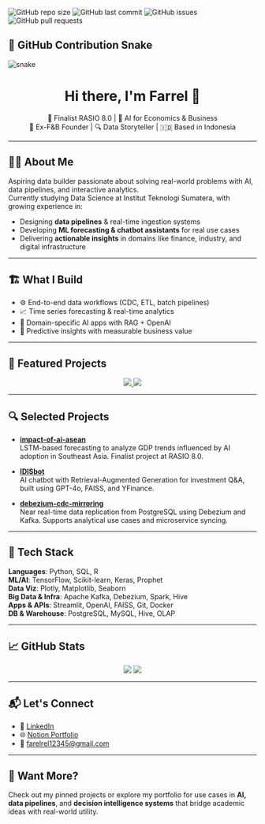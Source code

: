 ![GitHub repo size](https://img.shields.io/github/repo-size/Julio-analyst/debezium-cdc-mirroring)
![GitHub last commit](https://img.shields.io/github/last-commit/Julio-analyst/debezium-cdc-mirroring)
![GitHub issues](https://img.shields.io/github/issues/Julio-analyst/debezium-cdc-mirroring)
![GitHub pull requests](https://img.shields.io/github/issues-pr/Julio-analyst/debezium-cdc-mirroring)

## 🐍 GitHub Contribution Snake

![snake](https://github.com/Julio-analyst/Julio-analyst/blob/output/github-contribution-grid-snake.svg)

<h1 align="center">Hi there, I'm Farrel 👋</h1>

<p align="center">
🎯 Finalist RASIO 8.0 | 🧠 AI for Economics & Business <br>
💼 Ex-F&B Founder | 🔍 Data Storyteller | 🇮🇩 Based in Indonesia
</p>

---

## 👨‍💼 About Me

Aspiring data builder passionate about solving real-world problems with AI, data pipelines, and interactive analytics.  
Currently studying Data Science at Institut Teknologi Sumatera, with growing experience in:

- Designing **data pipelines** & real-time ingestion systems
- Developing **ML forecasting & chatbot assistants** for real use cases
- Delivering **actionable insights** in domains like finance, industry, and digital infrastructure

---

## 🏗 What I Build

- ⚙️ End-to-end data workflows (CDC, ETL, batch pipelines)
- 📈 Time series forecasting & real-time analytics
- 🤖 Domain-specific AI apps with RAG + OpenAI
- 🧠 Predictive insights with measurable business value

---

## 🚀 Featured Projects

<p align="center">
  <a href="https://github.com/Julio-analyst/impact-of-ai-asean">
    <img src="https://github-readme-stats.vercel.app/api/pin/?username=Julio-analyst&repo=impact-of-ai-asean&theme=default" />
  </a>
  <a href="https://github.com/Julio-analyst/IDISbot">
    <img src="https://github-readme-stats.vercel.app/api/pin/?username=Julio-analyst&repo=IDISbot&theme=default" />
  </a>
</p>

---

## 🔍 Selected Projects

- **[impact-of-ai-asean](https://github.com/Julio-analyst/impact-of-ai-asean)**  
  LSTM-based forecasting to analyze GDP trends influenced by AI adoption in Southeast Asia. Finalist project at RASIO 8.0.

- **[IDISbot](https://github.com/Julio-analyst/IDISbot)**  
  AI chatbot with Retrieval-Augmented Generation for investment Q&A, built using GPT-4o, FAISS, and YFinance.

- **[debezium-cdc-mirroring](https://github.com/Julio-analyst/debezium-cdc-mirroring)**  
  Near real-time data replication from PostgreSQL using Debezium and Kafka. Supports analytical use cases and microservice syncing.

---

## 🧰 Tech Stack

**Languages**: Python, SQL, R  
**ML/AI**: TensorFlow, Scikit-learn, Keras, Prophet  
**Data Viz**: Plotly, Matplotlib, Seaborn  
**Big Data & Infra**: Apache Kafka, Debezium, Spark, Hive  
**Apps & APIs**: Streamlit, OpenAI, FAISS, Git, Docker  
**DB & Warehouse**: PostgreSQL, MySQL, Hive, OLAP

---

## 📈 GitHub Stats

<p align="center">
  <img src="https://github-readme-stats.vercel.app/api?username=Julio-analyst&show_icons=true&theme=default" />
  <img src="https://github-readme-stats.vercel.app/api/top-langs/?username=Julio-analyst&layout=compact&theme=default" />
</p>

---

## 📬 Let's Connect

- 🔗 [LinkedIn](https://www.linkedin.com/in/farrel-julio-427143288)  
- 🌐 [Notion Portfolio](https://www.notion.so/Farrel-Julio-Akbar-cd09b97e811f4553905e54150035a867?pvs=4)  
- 📧 farelrel12345@gmail.com

---

## 🧭 Want More?

Check out my pinned projects or explore my portfolio for use cases in **AI, data pipelines**, and **decision intelligence systems** that bridge academic ideas with real-world utility.

